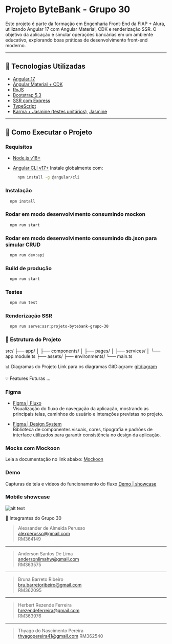 # Projeto ByteBank - Grupo 30

Este projeto é parte da formação em Engenharia Front-End da FIAP + Alura, utilizando Angular 17 com Angular Material, CDK e renderização SSR. O objetivo da aplicação é simular operações bancárias em um ambiente educativo, explorando boas práticas de desenvolvimento front-end moderno.

---

## 🧰 Tecnologias Utilizadas

- [Angular 17](https://angular.dev)
- [Angular Material + CDK](https://material.angular.io/)
- [RxJS](https://rxjs.dev/)
- [Bootstrap 5.3](https://getbootstrap.com/docs/5.3/getting-started/introduction/)
- [SSR com Express](https://expressjs.com/)
- [TypeScript](https://www.typescriptlang.org/)
- [Karma + Jasmine (testes unitários)](https://karma-runner.github.io/latest/index.html), [Jasmine](https://jasmine.github.io/)

---

## 🚀 Como Executar o Projeto

### Requisitos

- [Node.js v18+](https://nodejs.org/en/download/)

- [Angular CLI v17+](https://angular.dev/tools/cli)
  Instale globalmente com:

  ```bash
    npm install -g @angular/cli
  ```

### Instalação

```bash
  npm install
```

### Rodar em modo desenvolvimento consumindo mockon

```bash
  npm run start
```

### Rodar em modo desenvolvimento consumindo db.json para simular CRUD

```bash
  npm run dev:api
```

### Build de produção

```bash
  npm run start
```

### Testes

```bash
  npm run test
```

### Renderização SSR

```bash
  npm run serve:ssr:projeto-bytebank-grupo-30
```

### 📁 Estrutura do Projeto

src/
├── app/
│ ├── components/
│ ├── pages/
│ ├── services/
│ └── app.module.ts
├── assets/
├── environments/
└── main.ts

📊 Diagramas do Projeto
Link para os diagramas GitDiagram:
[gitdiagram](https://gitdiagram.com/brubribeiro/projeto-bytebank-grupo-30)

💡 Features Futuras
...

### Figma

- [Figma | Fluxo](https://www.figma.com/design/195jMSq979FiewTWRE0Ltl/Tech-Challenge?node-id=1-166&p=f)  
  Visualização do fluxo de navegação da aplicação, mostrando as principais telas, caminhos do usuário e interações previstas no projeto.

- [Figma | Design System](https://www.figma.com/design/195jMSq979FiewTWRE0Ltl/Tech-Challenge?node-id=0-1&p=f)  
  Biblioteca de componentes visuais, cores, tipografia e padrões de interface utilizados para garantir consistência no design da aplicação.

### Mocks com Mockoon

Leia a documentação no link abaixo:
[Mockoon](./src/mocks/README.MD)

### Demo

Capturas de tela e videos do funcionamento do fluxo
[Demo | showcase](showcase/index.md)

### Mobile showcase

![alt text](showcase/release_1.0.0/images/mobile_show_case.gif)

👥 Integrantes do Grupo 30

> Alexsander de Almeida Perusso  
> alexperusso@gmail.com  
> RM364149

---

> Anderson Santos De Lima  
> andersonlimahw@gmail.com  
> RM363575

---

> Bruna Barreto Ribeiro  
> bru.barretoribeiro@gmail.com  
> RM362095

---

> Herbert Rezende Ferreira  
> hrezendeferreira@gmail.com  
> RM363976

---

> Thyago do Nascimento Pereira  
> thyagopereira41@gmail.com
> RM362540
